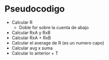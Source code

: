 # Pseudocodigo

- Calcular R
  - Doble for sobre la cuenta de abajo
- Calcular RxA y RxB
- Calcular RxA + RxB
- Calcular el average de R (es un numero capo)
- Calcular avg x suma
- Calcular lo anterior + T

